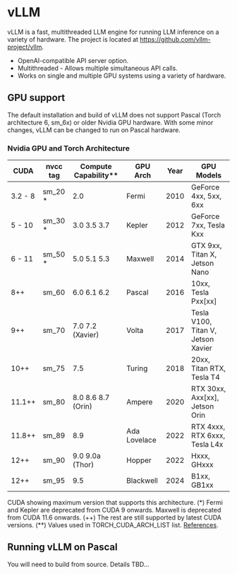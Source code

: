 # vLLM

vLLM is a fast, multithreaded LLM engine for running LLM inference on a variety of hardware. 
The project is located at https://github.com/vllm-project/vllm.

* OpenAI-compatible API server option.
* Multithreaded - Allows multiple simultaneous API calls.
* Works on single and multiple GPU systems using a variety of hardware.

## GPU support

The default installation and build of vLLM does not support Pascal (Torch architecture 6, sm_6x) or older Nvidia GPU hardware.
With some minor changes, vLLM can be changed to run on Pascal hardware.

### Nvidia GPU and Torch Architecture

| CUDA    | nvcc tag | Compute Capability** | GPU Arch     | Year | GPU Models                          |
|---------|----------|----------------------|--------------|------|-------------------------------------|
| 3.2 - 8 | sm_20 *  | 2.0                  | Fermi        | 2010 | GeForce 4xx, 5xx, 6xx               |
| 5 - 10  | sm_30 *  | 3.0 3.5 3.7          | Kepler       | 2012 | GeForce 7xx, Tesla Kxx              |
| 6 - 11  | sm_50 *  | 5.0 5.1 5.3          | Maxwell      | 2014 | GTX 9xx, Titan X, Jetson Nano       |
| 8++     | sm_60    | 6.0 6.1 6.2          | Pascal       | 2016 | 10xx, Tesla Pxx[xx]                 |
| 9++     | sm_70    | 7.0 7.2 (Xavier)     | Volta        | 2017 | Tesla V100, Titan V, Jetson Xavier  |
| 10++    | sm_75    | 7.5                  | Turing       | 2018 | 20xx, Titan RTX, Tesla T4           |
| 11.1++  | sm_80    | 8.0 8.6 8.7 (Orin)   | Ampere       | 2020 | RTX 30xx, Axx[xx], Jetson Orin      |
| 11.8++  | sm_89    | 8.9                  | Ada Lovelace | 2022 | RTX 4xxx, RTX 6xxx, Tesla L4x       |
| 12++    | sm_90    | 9.0 9.0a (Thor)      | Hopper       | 2022 | Hxxx, GHxxx                         |
| 12++    | sm_95    | 9.5                  | Blackwell    | 2024 | B1xx, GB1xx                         |

CUDA showing maximum version that supports this architecture. (*) Fermi and Kepler are deprecated from CUDA 9 onwards. Maxwell is deprecated from CUDA 11.6 onwards. (++) The rest are still supported by latest CUDA versions. (**) Values used in TORCH_CUDA_ARCH_LIST list. [References](https://arnon.dk/matching-sm-architectures-arch-and-gencode-for-various-nvidia-cards/).


## Running vLLM on Pascal

You will need to build from source. Details TBD...
